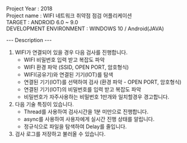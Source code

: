Project Year : 2018 <br />
Project name : WIFI 네트워크 취약점 점검 어플리케이션 <br />
TARGET : ANDROID 6.0 ~ 9.0 <br />
DEVELOPMENT ENVIRONMENT :  WINDOWS 10 / Android(JAVA)

--- Description ---
1. WIFI가 연결되어 있을 경우 다음 검사를 진행합니다.
    - WIFI 비밀번호 입력 받고 복잡도 파악
    - WIFI 환경 파악 (SSID, OPEN PORT, 암호형식)
    - WIFI(공유기)와 연결된 기기(IOT)를 탐색
    - 연결된 기기(IOT)를 선택하여 검사 (환경 파악 - OPEN PORT, 암호형식)
    - 연결된 기기(IOT)의 비밀번호를 입력 받고 복잡도 파악
    - 비밀번호가 자주사용하는 비밀번호 1만개와 일치할경우 경고합니다.
2. 다음 기술 특징이 있습니다.
    - Thread를 사용하여 검사시간을 1분 미만으로 진행합니다.
    - async를 사용하여 사용자에게 실시간 진행 상태를 알립니다.
    - 정규식으로 파일을 탐색하여 Delay를 줄입니다.
3. 검사 로그를 저장하고 불러올 수 있습니다.
